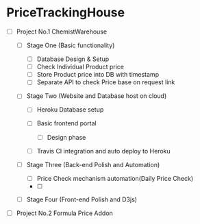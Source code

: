 #   PriceTrackingHouse

- [ ]   Project No.1    ChemistWarehouse

    - [ ]   Stage One (Basic functionality)
    
        - [ ] Database Design & Setup
        - [ ] Check Individual Product price
        - [ ] Store Product price into DB with timestamp
        - [ ] Separate API to check Price base on request link
    
    - [ ]   Stage Two (Website and Database host on cloud)
    
        - [ ] Heroku Database setup
        - [ ] Basic frontend portal
        
            - [ ] Design phase
            
        - [ ] Travis CI integration and auto deploy to Heroku
        
    - [ ]   Stage Three (Back-end Polish and Automation)
    
        - [ ] Price Check mechanism automation(Daily Price Check)
        - [ ] 
        
    - [ ]   Stage Four (Front-end Polish and D3js)

- [ ]   Project No.2    Formula Price Addon
